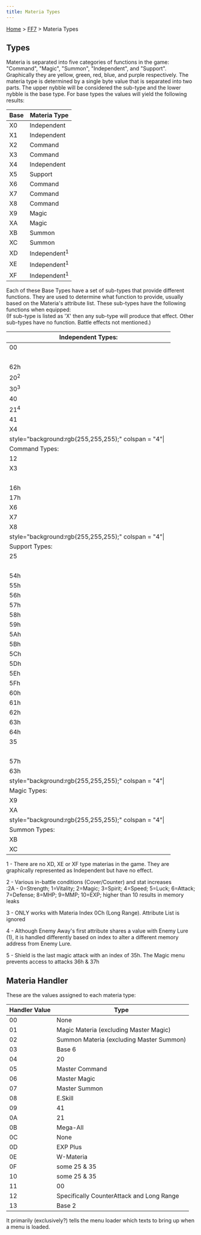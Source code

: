 ```yaml
---
title: Materia Types
---
```


[Home](Main%20Page.md) > [FF7](FF7.md) > Materia Types

## Types

Materia is separated into five categories of functions in the game:
"Command", "Magic", "Summon", "Independent", and "Support". Graphically
they are yellow, green, red, blue, and purple respectively. The materia
type is determined by a single byte value that is separated into two
parts. The upper nybble will be considered the sub-type and the lower
nybble is the base type. For base types the values will yield the
following results:

| Base | Materia Type            |
|------|-------------------------|
| X0   | Independent             |
| X1   | Independent             |
| X2   | Command                 |
| X3   | Command                 |
| X4   | Independent             |
| X5   | Support                 |
| X6   | Command                 |
| X7   | Command                 |
| X8   | Command                 |
| X9   | Magic                   |
| XA   | Magic                   |
| XB   | Summon                  |
| XC   | Summon                  |
| XD   | Independent<sup>1</sup> |
| XE   | Independent<sup>1</sup> |
| XF   | Independent<sup>1</sup> |

  
Each of these Base Types have a set of sub-types that provide different
functions. They are used to determine what function to provide, usually
based on the Materia's attribute list. These sub-types have the
following functions when equipped:  
(If sub-type is listed as 'X' then any sub-type will produce that
effect. Other sub-types have no function. Battle effects not mentioned.)

| Independent Types:                                     |
|--------------------------------------------------------|
| 00                                                     |
|                                                        |
| 62h                                                    |
| 20<sup>2</sup>                                         |
| 30<sup>3</sup>                                         |
| 40                                                     |
| 21<sup>4</sup>                                         |
| 41                                                     |
| X4                                                     |
| style="background:rgb(255,255,255);" colspan = "4"\|   |
| Command Types:                                         |
| 12                                                     |
| X3                                                     |
|                                                        |
| 16h                                                    |
| 17h                                                    |
| X6                                                     |
| X7                                                     |
| X8                                                     |
| style="background:rgb(255,255,255);" colspan = "4"\|   |
| Support Types:                                         |
| 25                                                     |
|                                                        |
| 54h                                                    |
| 55h                                                    |
| 56h                                                    |
| 57h                                                    |
| 58h                                                    |
| 59h                                                    |
| 5Ah                                                    |
| 5Bh                                                    |
| 5Ch                                                    |
| 5Dh                                                    |
| 5Eh                                                    |
| 5Fh                                                    |
| 60h                                                    |
| 61h                                                    |
| 62h                                                    |
| 63h                                                    |
| 64h                                                    |
| 35                                                     |
|                                                        |
| 57h                                                    |
| 63h                                                    |
| style="background:rgb(255,255,255);" colspan = "4"\|   |
| Magic Types:                                           |
| X9                                                     |
| XA                                                     |
| style="background:rgb(255,255,255);" colspan = "4"\|   |
| Summon Types:                                          |
| XB                                                     |
| XC                                                     |

  
1 - There are no XD, XE or XF type materias in the game. They are
graphically represented as Independent but have no effect.  

2 - Various in-battle conditions (Cover/Counter) and stat increases  
:2A - 0=Strength; 1=Vitality; 2=Magic; 3=Spirit; 4=Speed; 5=Luck;
6=Attack; 7=Defense; 8=MHP; 9=MMP; 10=EXP; higher than 10 results in
memory leaks

3 - ONLY works with Materia Index 0Ch (Long Range). Attribute List is
ignored  

4 - Although Enemy Away's first attribute shares a value with Enemy Lure
(1), it is handled differently based on index to alter a different
memory address from Enemy Lure.

5 - Shield is the last magic attack with an index of 35h. The Magic menu
prevents access to attacks 36h & 37h  

## Materia Handler

These are the values assigned to each materia type:

| Handler Value | Type                                      |
|---------------|-------------------------------------------|
| 00            | None                                      |
| 01            | Magic Materia (excluding Master Magic)    |
| 02            | Summon Materia (excluding Master Summon)  |
| 03            | Base 6                                    |
| 04            | 20                                        |
| 05            | Master Command                            |
| 06            | Master Magic                              |
| 07            | Master Summon                             |
| 08            | E.Skill                                   |
| 09            | 41                                        |
| 0A            | 21                                        |
| 0B            | Mega-All                                  |
| 0C            | None                                      |
| 0D            | EXP Plus                                  |
| 0E            | W-Materia                                 |
| 0F            | some 25 & 35                              |
| 10            | some 25 & 35                              |
| 11            | 00                                        |
| 12            | Specifically CounterAttack and Long Range |
| 13            | Base 2                                    |

It primarily (exclusively?) tells the menu loader which texts to bring
up when a menu is loaded.
